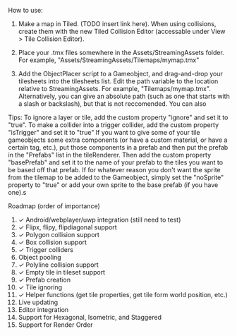 How to use:

1. Make a map in Tiled. (TODO insert link here). When using collisions, create them with the new Tiled Collision Editor (accessable under View > Tile Collision Editor).

2. Place your .tmx files somewhere in the Assets/StreamingAssets folder. For example, "Assets/StreamingAssets/Tilemaps/mymap.tmx"

4. Add the ObjectPlacer script to a Gameobject, and drag-and-drop your tilesheets into the tilesheets list. Edit the path variable to the location relative to StreamingAssets. For example, "Tilemaps/mymap.tmx". Alternatively, you can give an absolute path (such as one that starts with a slash or backslash), but that is not reccomended. You can also

Tips:
To ignore a layer or tile, add the custom property "ignore" and set it to "true".
To make a collider into a trigger collider, add the custom property "isTrigger" and set it to "true"
If you want to give some of your tile gameobjects some extra components (or have a custom material, or have a certain tag, etc.), put those components in a prefab and then put the prefab in the "Prefabs" list in the tileRenderer. Then add the custom property "basePrefab" and set it to the name of your prefab to the tiles you want to be based off that prefab. If for whatever reason you don't want the sprite from the tilemap to be added to the Gameobject, simply set the "noSprite" property to "true" or add your own sprite to the base prefab (if you have one).s

Roadmap (order of importance)
1. ✓ Android/webplayer/uwp integration (still need to test)  
2. ✓ Flipx, flipy, flipdiagonal support  
3. ✓ Polygon collision support    
4. ✓ Box collision support    
5. ✓ Trigger colliders  
6. Object pooling
7. ✓ Polyline collision support    
8. ✓ Empty tile in tileset support  
9. ✓ Prefab creation  
10. ✓ Tile ignoring  
11. ✓ Helper functions (get tile properties, get tile form world position, etc.)  
12. Live updating  
13. Editor integration  
14. Support for Hexagonal, Isometric, and Staggered
15. Support for Render Order
